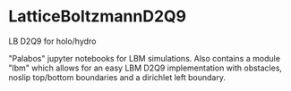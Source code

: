 # LatticeBoltzmannD2Q9
LB D2Q9 for holo/hydro

"Palabos" jupyter notebooks for LBM simulations. Also contains a module "lbm" which allows for an easy LBM D2Q9 implementation with obstacles, noslip top/bottom boundaries and a dirichlet left boundary.
